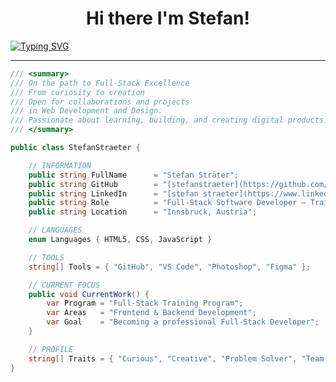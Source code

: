 <h1 align="center">
  Hi there I'm Stefan!
</h1>

[![Typing SVG](https://readme-typing-svg.herokuapp.com?font=Fira+Code&pause=1000&color=00FF99&center=true&vCenter=true&width=500&lines=On+the+path+to+Full-Stack+Excellence;From+curiosity+to+creation;Passionate+about+Web+Development)](https://git.io/typing-svg)


---

```csharp
/// <summary>
/// On the path to Full-Stack Excellence 
/// From curiosity to creation
/// Open for collaborations and projects
/// in Web Development and Design.
/// Passionate about learning, building, and creating digital products.
/// </summary>

public class StefanStraeter {

    // INFORMATION
    public string FullName      = "Stefan Sträter";
    public string GitHub        = "[stefanstraeter](https://github.com/stefanstraeter)";
    public string LinkedIn      = "[stefan straeter](https://www.linkedin.com/in/stefan-straeter)";
    public string Role          = "Full-Stack Software Developer – Training Program";
    public string Location      = "Innsbruck, Austria";

    // LANGUAGES
    enum Languages { HTML5, CSS, JavaScript }

    // TOOLS
    string[] Tools = { "GitHub", "VS Code", "Photoshop", "Figma" };

    // CURRENT FOCUS
    public void CurrentWork() {
        var Program = "Full-Stack Training Program";
        var Areas   = "Frontend & Backend Development";
        var Goal    = "Becoming a professional Full-Stack Developer";
    }

    // PROFILE
    string[] Traits = { "Curious", "Creative", "Problem Solver", "Team Player" };
}


